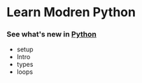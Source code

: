 <h1>Learn Modren Python</h1>

<h3>See what's new in <a href=''https://www.python.org/>Python</a></h3>

<ul>
<li>setup</li>
<li>Intro</li>
<li>types</li>
<li>loops</li>
</ul>
